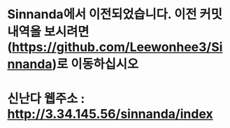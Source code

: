 # Sinnanda에서 이전되었습니다. 이전 커밋내역을 보시려면 (https://github.com/Leewonhee3/Sinnanda)로 이동하십시오
# 신난다 웹주소 : http://3.34.145.56/sinnanda/index
